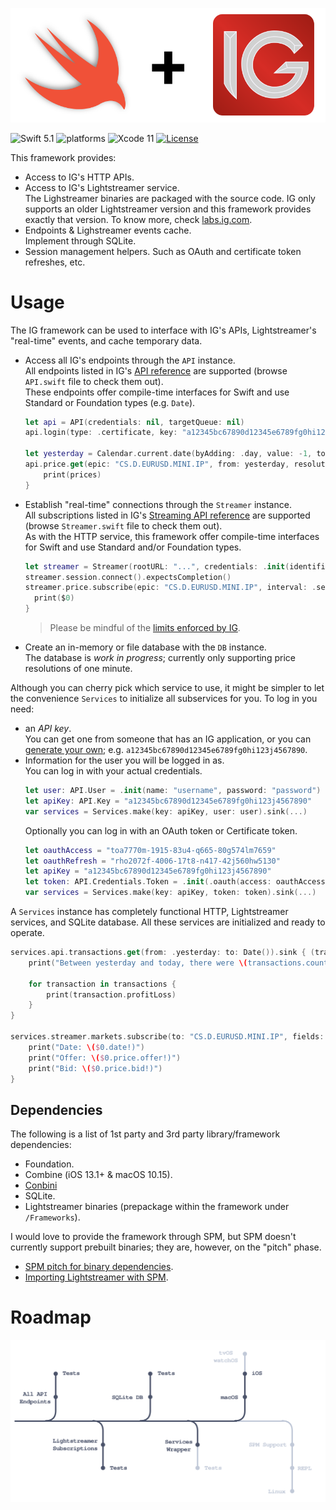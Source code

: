 <p align="center">
    <img src="Assets/IG.svg" alt="IG Framework + Swift"/>
</p>

![Swift 5.1](https://img.shields.io/badge/Swift-5.1-orange.svg) ![platforms](https://img.shields.io/badge/platforms-macOS%20%7C%20iOS-lightgrey.svg) ![Xcode 11](https://img.shields.io/badge/Xcode-11-blueviolet.svg) [![License](http://img.shields.io/:license-mit-blue.svg)](http://doge.mit-license.org)

This framework provides:

-   Access to IG's HTTP APIs.
-   Access to IG's Lightstreamer service.
    <br>The Lighstreamer binaries are packaged with the source code. IG only supports an older Lightstreamer version and this framework provides exactly that version. To know more, check [labs.ig.com](https://labs.ig.com/lightstreamer-downloads).
-   Endpoints & Lighstreamer events cache.
    <br>Implement through SQLite.
-   Session management helpers.
    Such as OAuth and certificate token refreshes, etc.

# Usage

The IG framework can be used to interface with IG's APIs, Lightstreamer's "real-time" events, and cache temporary data.

-   Access all IG's endpoints through the `API` instance.
    <br>All endpoints listed in IG's [API reference](https://labs.ig.com/rest-trading-api-reference) are supported (browse `API.swift` file to check them out).
    <br>These endpoints offer compile-time interfaces for Swift and use Standard or Foundation types (e.g. `Date`).

    ```swift
    let api = API(credentials: nil, targetQueue: nil)
    api.login(type: .certificate, key: "a12345bc67890d12345e6789fg0hi123j4567890", user: .init("username", "password")).expectsCompletion()

    let yesterday = Calendar.current.date(byAdding: .day, value: -1, to: Date())!
    api.price.get(epic: "CS.D.EURUSD.MINI.IP", from: yesterday, resolution: .minute).sink { (prices, allowance) in
        print(prices)
    }
    ```

-   Establish "real-time" connections through the `Streamer` instance.
    <br>All subscriptions listed in IG's [Streaming API reference](https://labs.ig.com/streaming-api-reference) are supported (browse `Streamer.swift` file to check them out).
    <br>As with the HTTP service, this framework offer compile-time interfaces for Swift and use Standard and/or Foundation types.

    ```swift
    let streamer = Streamer(rootURL: "...", credentials: .init(identifier: "ABC12", password: "..."), targetQueue: nil)
    streamer.session.connect().expectsCompletion()
    streamer.price.subscribe(epic: "CS.D.EURUSD.MINI.IP", interval: .second, fields: [.date, . volume, .openBid, .closeBid]).sink {
      print($0)
    }
    ```

    > Please be mindful of the [limits enforced by IG](https://labs.ig.com/faq#limits).

-   Create an in-memory or file database with the `DB` instance.
    <br>The database is _work in progress_; currently only supporting price resolutions of one minute.

Although you can cherry pick which service to use, it might be simpler to let the convenience `Services` to initialize all subservices for you. To log in you need:

-   an _API key_.
    <br>You can get one from someone that has an IG application, or you can [generate your own](https://labs.ig.com/gettingstarted); e.g. `a12345bc67890d12345e6789fg0hi123j4567890`.
-   Information for the user you will be logged in as.
    <br>You can log in with your actual credentials.
    ```swift
    let user: API.User = .init(name: "username", password: "password")
    let apiKey: API.Key = "a12345bc67890d12345e6789fg0hi123j4567890"
    var services = Services.make(key: apiKey, user: user).sink(...)
    ```
    Optionally you can log in with an OAuth token or Certificate token.
    ```swift
    let oauthAccess = "toa7770m-1915-83u4-q665-80g574lm7659"
    let oauthRefresh = "rho2072f-4006-17t8-n417-42j560hw5130"
    let apiKey = "a12345bc67890d12345e6789fg0hi123j4567890"
    let token: API.Credentials.Token = .init(.oauth(access: oauthAccess, refresh: oauthRefresh, scope: "profile", type: "Bearer"), .expiresIn: 60))
    var services = Services.make(key: apiKey, token: token).sink(...)
    ```

A `Services` instance has completely functional HTTP, Lightstreamer services, and SQLite database. All these services are initialized and ready to operate.

```swift
services.api.transactions.get(from: .yesterday: to: Date()).sink { (transactions) in
    print("Between yesterday and today, there were \(transactions.count) transactions")

    for transaction in transactions {
        print(transaction.profitLoss)
    }
}

services.streamer.markets.subscribe(to: "CS.D.EURUSD.MINI.IP", fields: [.bid, .offer, .date]).startWithValues {
    print("Date: \($0.date!)")
    print("Offer: \($0.price.offer!)")
    print("Bid: \($0.price.bid!)")
}
```

## Dependencies

The following is a list of 1st party and 3rd party library/framework dependencies:

-   Foundation.
-   Combine (iOS 13.1+ & macOS 10.15).
-   [Conbini](https://www.github.com/dehesa/Conbini)
-   SQLite.
-   Lightstreamer binaries (prepackage within the framework under `/Frameworks`).

I would love to provide the framework through SPM, but SPM doesn't currently support prebuilt binaries; they are, however, on the "pitch" phase.

-   [SPM pitch for binary dependencies](https://forums.swift.org/t/pitch-support-for-binary-dependencies/27620).
-   [Importing Lightstreamer with SPM](https://forums.lightstreamer.com/showthread.php?8440-Importing-Lightstreamer-with-Swift-Package-Manager).

# Roadmap

<p align="center">
    <img src="Assets/Roadmap.svg" alt="Visual roadmap about the Framework's future"/>
</p>
